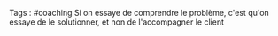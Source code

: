 Tags : #coaching 
Si on essaye de comprendre le problème, c'est qu'on essaye de le solutionner, et non de l'accompagner le client